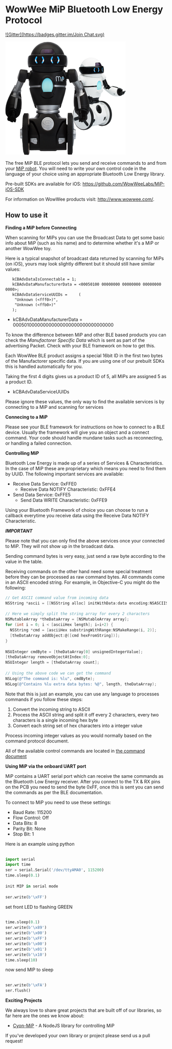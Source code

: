 WowWee MiP Bluetooth Low Energy Protocol
===============
[![Gitter](https://badges.gitter.im/Join Chat.svg)](https://gitter.im/WowWeeLabs/MiP-BLE-Protocol?utm_source=badge&utm_medium=badge&utm_campaign=pr-badge&utm_content=badge)

![](Images/MiP.png)

The free MiP BLE protocol lets you send and receive commands to and from your [MiP robot](http://www.meetmip.com). You will need to write your own control code in the language of your choice using an appropriate Bluetooth Low Energy library.

Pre-built SDKs are available for iOS: https://github.com/WowWeeLabs/MiP-iOS-SDK

For information on WowWee products visit: http://www.wowwee.com/.

How to use it
-----------------------------------------------

**Finding a MiP before Connecting**

When scanning for MiPs you can use the Broadcast Data to get some basic info about MiP (such as his name) and to determine whether it's a MiP or another WowWee toy.

Here is a typical snapshot of broadcast data returned by scanning for MiPs (on iOS), yours may look slightly different but it should still have similar values:

```
   kCBAdvDataIsConnectable = 1;
   kCBAdvDataManufacturerData = <00050100 00000000 00000000 00000000 0000>;
   kCBAdvDataServiceUUIDs =     (
    "Unknown (<fff0>)",
    "Unknown (<ffb0>)"
   );
```

- kCBAdvDataManufacturerData = 000501000000000000000000000000000000

To know the difference between MiP and other BLE based products you can check the *Manufactorer Specific Data* which is sent as part of the advertising Packet. Check with your BLE framework on how to get this.

Each WowWee BLE product assigns a special 16bit ID in the first two bytes of the Manufactorer specific data. If you are using one of our prebuilt SDKs this is handled automatically for you.

Taking the first 4 digits gives us a product ID of 5, all MiPs are assigned 5 as a product ID.

- kCBAdvDataServiceUUIDs 

Please ignore these values, the only way to find the available services is by connecting to a MiP and scanning for services


**Connecing to a MiP**

Please see your BLE framework for instructions on how to connect to a BLE device. Usually the framework will give you an object and a connect command. Your code should handle mundane tasks such as reconnecting, or handling a failed connection.

**Controlling MiP**

Bluetooth Low Energy is made up of a series of Services & Characteristics. In the case of MiP these are proprietary which means you need to find them by UUID. The following important services are available:

- Receive Data Service: 0xFFE0
  - Receive Data NOTIFY Characteristic: 0xFFE4
- Send Data Service: 0xFFE5
  - Send Data WRITE Characteristic: 0xFFE9
  
Using your Bluetooth Framework of choice you can choose to run a callback everytime you receive data using the Receive Data NOTIFY Characteristic.

_**IMPORTANT**_

Please note that you can only find the above services once your connected to MiP. They will not show up in the broadcast data.

Sending command bytes is very easy, just send a raw byte according to the value in the table.

Receiving commands on the other hand need some special treatment before they can be processed as raw command bytes. All commands come in an ASCII encoded string. For example, in Objective-C you might do the following:

```objective-c
// Get ASCII command value from incoming data
NSString *ascii = [[NSString alloc] initWithData:data encoding:NSASCIIStringEncoding];

// Here we simply split the string array for every 2 characters
NSMutableArray *theDataArray = [NSMutableArray array];
for (int i = 0; i < [asciiHex length]; i=i+2) {
  NSString *cmd = [asciiHex substringWithRange:NSMakeRange(i, 2)];
  [theDataArray addObject:@([cmd hexFromString])];
}

NSUInteger cmdByte = [theDataArray[0] unsignedIntegerValue];
[theDataArray removeObjectAtIndex:0];
NSUInteger length = [theDataArray count];

// Using the above code we can get the command
NSLog(@"The command is: %lu", cmdByte);
NSLog(@"Contains %lu extra data bytes: %@", length, theDataArray);
```

Note that this is just an example, you can use any language to processes commands if you follow these steps:

1. Convert the incoming string to ASCII
2. Process the ASCII string and split it off every 2 characters, every two characters is a single incoming hex byte
3. Convert each string set of hex characters into a integer value

Process incoming integer values as you would normally based on the command protocol document.

All of the available control commands are located in [the command document](MiP-Protocol.md)

**Using MiP via the onboard UART port**

MiP contains a UART serial port which can receive the same commands as the Bluetooth Low Energy receiver. After you connect to the TX & RX pins on the PCB you need to send the byte 0xFF, once this is sent you can send the commands as per the BLE documentation.

To connect to MiP you need to use these settings:

* Baud Rate: 115200
* Flow Control: Off
* Data Bits: 8
* Parity Bit: None
* Stop Bit: 1

Here is an example using python

```python

import serial
import time
ser = serial.Serial('/dev/ttyAMA0', 115200)
time.sleep(0.1)

init MIP in serial mode

ser.write(b'\xFF')

```

set front LED to flashing GREEN

```python

time.sleep(0.1)
ser.write(b'\x89')
ser.write(b'\x00')
ser.write(b'\xFF')
ser.write(b'\x00')
ser.write(b'\x01')
ser.write(b'\x10')
time.sleep(10)

```

now send MIP to sleep

```python

ser.write(b'\xFA')
ser.flush()

```

**Exciting Projects**

We always love to share great projects that are built off of our libraries, so far here are the ones we know about:

* [Cyon-MiP](https://github.com/hybridgroup/cylon-mip) - A NodeJS library for controlling MiP

If you've developed your own library or project please send us a pull request!
